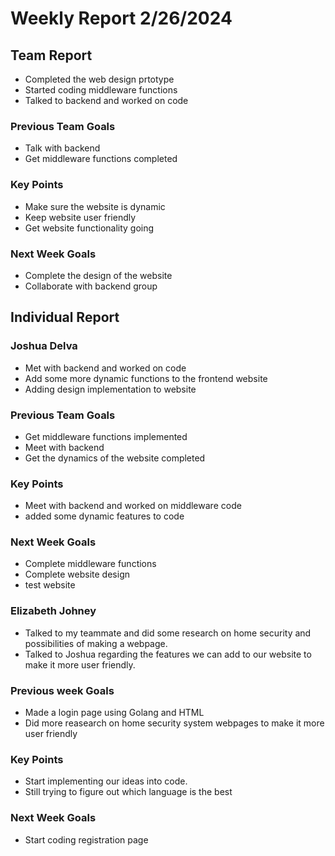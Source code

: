 # Weekly Report 2/26/2024
## Team Report
- Completed the web design prtotype
- Started coding middleware functions
- Talked to backend and worked on code

### Previous Team Goals
- Talk with backend
- Get middleware functions completed

### Key Points
- Make sure the website is dynamic
- Keep website user friendly
- Get website functionality going
  
### Next Week Goals
- Complete the design of the website
- Collaborate with backend group

## Individual Report
### Joshua Delva
- Met with backend and worked on code
- Add some more dynamic functions to the frontend website
- Adding design implementation to website

### Previous Team Goals
- Get middleware functions implemented
- Meet with backend
- Get the dynamics of the website completed
  
### Key Points
- Meet with backend and worked on middleware code
- added some dynamic features to code
  
### Next Week Goals
- Complete middleware functions
- Complete website design
- test website

### Elizabeth Johney
- Talked to my teammate and did some research on home security and possibilities of making a webpage.
- Talked to Joshua regarding the features we can add to our website to make it more user friendly. 

### Previous week Goals
- Made a login page using Golang and HTML
- Did more reasearch on home security system webpages to make it more user friendly 

 ### Key Points
  - Start implementing our ideas into code.
  - Still trying to figure out which language is the best
### Next Week Goals
- Start coding registration page
